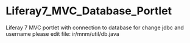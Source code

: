 # Liferay7_MVC_Database_Portlet
Liferay 7 MVC portlet with connection to database
for change jdbc and username please edit file:
ir/mnm/util/db.java
